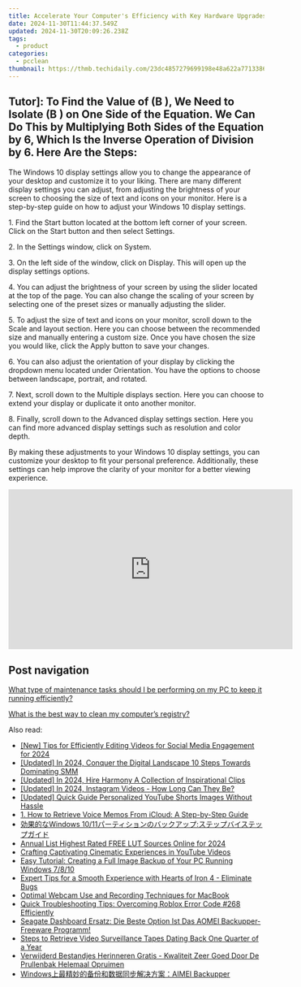 ```yaml
---
title: Accelerate Your Computer's Efficiency with Key Hardware Upgrades - Expert Tips by YL Software & Hardware Experts
date: 2024-11-30T11:44:37.549Z
updated: 2024-11-30T20:09:26.238Z
tags:
  - product
categories:
  - pcclean
thumbnail: https://thmb.techidaily.com/23dc4857279699198e48a622a7713386fd30f7f47908caf6a0fe50229057f885.jpg
---
```


## Tutor]: To Find the Value of \(B \), We Need to Isolate \(B \) on One Side of the Equation. We Can Do This by Multiplying Both Sides of the Equation by 6, Which Is the Inverse Operation of Division by 6. Here Are the Steps:

The Windows 10 display settings allow you to change the appearance of your desktop and customize it to your liking. There are many different display settings you can adjust, from adjusting the brightness of your screen to choosing the size of text and icons on your monitor. Here is a step-by-step guide on how to adjust your Windows 10 display settings. 

1\. Find the Start button located at the bottom left corner of your screen. Click on the Start button and then select Settings.

2\. In the Settings window, click on System.

3\. On the left side of the window, click on Display. This will open up the display settings options. 

4\. You can adjust the brightness of your screen by using the slider located at the top of the page. You can also change the scaling of your screen by selecting one of the preset sizes or manually adjusting the slider.

5\. To adjust the size of text and icons on your monitor, scroll down to the Scale and layout section. Here you can choose between the recommended size and manually entering a custom size. Once you have chosen the size you would like, click the Apply button to save your changes.

6\. You can also adjust the orientation of your display by clicking the dropdown menu located under Orientation. You have the options to choose between landscape, portrait, and rotated.

7\. Next, scroll down to the Multiple displays section. Here you can choose to extend your display or duplicate it onto another monitor.

8\. Finally, scroll down to the Advanced display settings section. Here you can find more advanced display settings such as resolution and color depth. 

By making these adjustments to your Windows 10 display settings, you can customize your desktop to fit your personal preference. Additionally, these settings can help improve the clarity of your monitor for a better viewing experience.

<!-- affiliate ads begin -->
<iframe width="560" height="315" src="https://www.youtube.com/embed/YfEPmG_O6F8?si=93ZTVtH_zjFRz5eh" title="YouTube video player" frameborder="0" allow="accelerometer; autoplay; clipboard-write; encrypted-media; gyroscope; picture-in-picture; web-share" referrerpolicy="strict-origin-when-cross-origin" allowfullscreen></iframe>
<!-- affiliate ads end -->

## Post navigation

[What type of maintenance tasks should I be performing on my PC to keep it running efficiently?](https://tools.techidaily.com/pcclean/products/)

[What is the best way to clean my computer’s registry?](https://tools.techidaily.com/pcclean/products/)

<ins class="adsbygoogle"
     style="display:block"
     data-ad-format="autorelaxed"
     data-ad-client="ca-pub-7571918770474297"
     data-ad-slot="1223367746"></ins>

<ins class="adsbygoogle"
     style="display:block"
     data-ad-client="ca-pub-7571918770474297"
     data-ad-slot="8358498916"
     data-ad-format="auto"
     data-full-width-responsive="true"></ins>

<span class="atpl-alsoreadstyle">Also read:</span>
<div><ul>
<li><a href="https://instagram-video-files.techidaily.com/new-tips-for-efficiently-editing-videos-for-social-media-engagement-for-2024/"><u>[New] Tips for Efficiently Editing Videos for Social Media Engagement for 2024</u></a></li>
<li><a href="https://fox-boxes.techidaily.com/updated-in-2024-conquer-the-digital-landscape-10-steps-towards-dominating-smm/"><u>[Updated] In 2024, Conquer the Digital Landscape 10 Steps Towards Dominating SMM</u></a></li>
<li><a href="https://youtube-lab.techidaily.com/ed-in-2024-hire-harmony-a-collection-of-inspirational-clips/"><u>[Updated] In 2024, Hire Harmony A Collection of Inspirational Clips</u></a></li>
<li><a href="https://instagram-video-recordings.techidaily.com/updated-in-2024-instagram-videos-how-long-can-they-be/"><u>[Updated] In 2024, Instagram Videos - How Long Can They Be?</u></a></li>
<li><a href="https://facebook-record-videos.techidaily.com/updated-quick-guide-personalized-youtube-shorts-images-without-hassle/"><u>[Updated] Quick Guide Personalized YouTube Shorts Images Without Hassle</u></a></li>
<li><a href="https://discover-amazing.techidaily.com/1-how-to-retrieve-voice-memos-from-icloud-a-step-by-step-guide/"><u>1. How to Retrieve Voice Memos From iCloud: A Step-by-Step Guide</u></a></li>
<li><a href="https://discover-amazing.techidaily.com/1728497216558-windows-1011/"><u>効果的なWindows 10/11パーティションのバックアップ:ステップバイステップガイド</u></a></li>
<li><a href="https://extra-information.techidaily.com/annual-list-highest-rated-free-lut-sources-online-for-2024/"><u>Annual List Highest Rated FREE LUT Sources Online for 2024</u></a></li>
<li><a href="https://youtube-zero.techidaily.com/ing-captivating-cinematic-experiences-in-youtube-videos/"><u>Crafting Captivating Cinematic Experiences in YouTube Videos</u></a></li>
<li><a href="https://discover-amazing.techidaily.com/easy-tutorial-creating-a-full-image-backup-of-your-pc-running-windows-7810/"><u>Easy Tutorial: Creating a Full Image Backup of Your PC Running Windows 7/8/10</u></a></li>
<li><a href="https://win-able.techidaily.com/1723012108904-expert-tips-for-a-smooth-experience-with-hearts-of-iron-4-eliminate-bugs/"><u>Expert Tips for a Smooth Experience with Hearts of Iron 4 - Eliminate Bugs</u></a></li>
<li><a href="https://visual-screen-recording.techidaily.com/optimal-webcam-use-and-recording-techniques-for-macbook/"><u>Optimal Webcam Use and Recording Techniques for MacBook</u></a></li>
<li><a href="https://discover-amazing.techidaily.com/quick-troubleshooting-tips-overcoming-roblox-error-code-268-efficiently/"><u>Quick Troubleshooting Tips: Overcoming Roblox Error Code #268 Efficiently</u></a></li>
<li><a href="https://discover-amazing.techidaily.com/seagate-dashboard-ersatz-die-beste-option-ist-das-aomei-backupper-freeware-programm/"><u>Seagate Dashboard Ersatz: Die Beste Option Ist Das AOMEI Backupper-Freeware Programm!</u></a></li>
<li><a href="https://discover-amazing.techidaily.com/steps-to-retrieve-video-surveillance-tapes-dating-back-one-quarter-of-a-year/"><u>Steps to Retrieve Video Surveillance Tapes Dating Back One Quarter of a Year</u></a></li>
<li><a href="https://discover-amazing.techidaily.com/verwijderd-bestandjes-herinneren-gratis-kwaliteit-zeer-goed-door-de-prullenbak-helemaal-opruimen/"><u>Verwijderd Bestandjes Herinneren Gratis - Kwaliteit Zeer Goed Door De Prullenbak Helemaal Opruimen</u></a></li>
<li><a href="https://discover-amazing.techidaily.com/windowsaimei-backupper/"><u>Windows上最精妙的备份和数据同步解决方案：AIMEI Backupper</u></a></li>
</ul></div>

